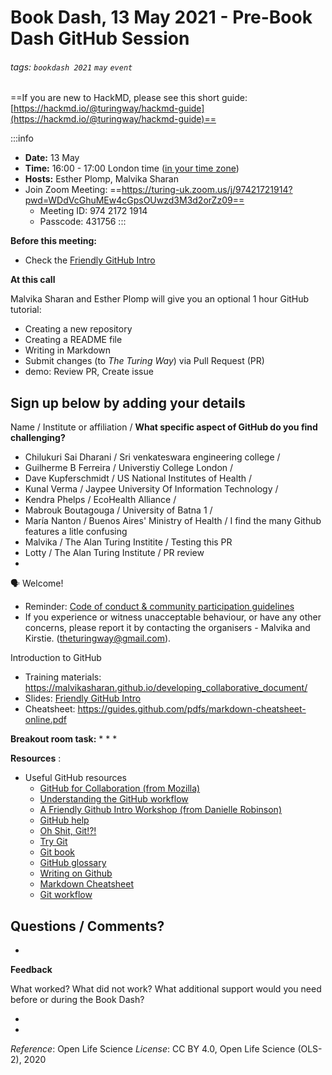 # Book Dash, 13 May 2021 - Pre-Book Dash GitHub Session

###### tags: `bookdash 2021` `may` `event`

==If you are new to HackMD, please see this short guide: [https://hackmd.io/@turingway/hackmd-guide](https://hackmd.io/@turingway/hackmd-guide)==

:::info
- **Date:** 13 May
- **Time:** 16:00 - 17:00 London time ([in your time zone](https://arewemeetingyet.com/London/2021-05-13/16:00))
- **Hosts:** Esther Plomp, Malvika Sharan
- Join Zoom Meeting: ==https://turing-uk.zoom.us/j/97421721914?pwd=WDdVcGhuMEw4cGpsOUwzd3M3d2orZz09== 
  * Meeting ID: 974 2172 1914
  * Passcode: 431756
:::

**Before this meeting:**

- Check the [Friendly GitHub Intro](https://kirstiejane.github.io/friendly-github-intro/)

**At this call**

Malvika Sharan and Esther Plomp will give you an optional 1 hour GitHub tutorial:

- Creating a new repository
- Creating a README file
- Writing in Markdown
- Submit changes (to _The Turing Way_) via Pull Request (PR)
- demo: Review PR, Create issue

## Sign up below by adding your details

Name / Institute or affiliation / **What specific aspect of GitHub do you find challenging?**
* Chilukuri Sai Dharani / Sri venkateswara engineering college / 
* Guilherme B Ferreira / Universtiy College London /
* Dave Kupferschmidt / US National Institutes of Health / 
* Kunal Verma / Jaypee University Of Information  Technology / 
* Kendra Phelps / EcoHealth Alliance / 
* Mabrouk Boutagouga / University of Batna 1 / 
* María Nanton / Buenos Aires' Ministry of Health / I find the many Github features a litle confusing
* Malvika / The Alan Turing Institite / Testing this PR
* Lotty / The Alan Turing Institute / PR review
* 

🗣️ Welcome!

- Reminder: [Code of conduct & community participation guidelines](https://the-turing-way.netlify.app/community-handbook/coc.html)
- If you experience or witness unacceptable behaviour, or have any other concerns, please report it by contacting the organisers - Malvika and Kirstie. ([theturingway@gmail.com](mailto:theturingway@gmail.com)).

Introduction to GitHub

- Training materials: https://malvikasharan.github.io/developing_collaborative_document/
- Slides: [Friendly GitHub Intro](https://docs.google.com/presentation/d/1_bmRZcLwQrUkVTAMvq7W_x4ML_aphSwVEnkLrDy-Fd4/edit?usp=sharing)
- Cheatsheet: https://guides.github.com/pdfs/markdown-cheatsheet-online.pdf

**Breakout room task:** 
* 
*
*

**Resources** :

- Useful GitHub resources
  - [GitHub for Collaboration (from Mozilla)](https://mozilla.github.io/open-leadership-training-series/articles/github-for-collaboration/)
  - [Understanding the GitHub workflow](https://guides.github.com/introduction/flow/)
  - [A Friendly Github Intro Workshop (from Danielle Robinson)](https://daniellecrobinson.github.io/friendly-github-intro/)
  - [GitHub help](https://help.github.com/)
  - [Oh Shit, Git!?!](http://ohshitgit.com/)
  - [Try Git](https://try.github.io/)
  - [Git book](https://git-scm.com/book/en/v2)
  - [GitHub glossary](https://github.com/joeyklee/friendly-github-intro/blob/master/glossary.md)
  - [Writing on Github](https://help.github.com/categories/writing-on-github/)
  - [Markdown Cheatsheet](https://github.com/adam-p/markdown-here/wiki/Markdown-Cheatsheet)
  - [Git workflow](https://www.atlassian.com/git/tutorials/comparing-workflows)
 
**Questions / Comments?**
  - 
  -

**Feedback**

What worked? What did not work? What additional support would you need before or during the Book Dash?

-
-

*Reference*: Open Life Science
*License*: CC BY 4.0, Open Life Science (OLS-2), 2020
